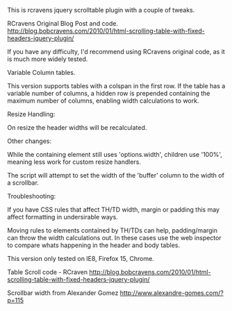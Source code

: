 This is rcravens jquery scrolltable plugin with a couple of tweaks.


RCravens Original Blog Post and code.
http://blog.bobcravens.com/2010/01/html-scrolling-table-with-fixed-headers-jquery-plugin/

If you have any difficulty, I'd recommend using RCravens original code, as
it is much more widely tested.


Variable Column tables.

This version supports tables with a colspan in the first row.
If the table has a variable number of columns, a hidden row is prepended
containing the maximum number of columns, enabling width calculations to work.


Resize Handling:

On resize the header widths will be recalculated.


Other changes:

While the containing element still uses 'options.width', children use 
'100%', meaning less work for custom resize handlers.

The script will attempt to set the width of the  'buffer' column to the 
width of a scrollbar.




Troubleshooting:

If you have CSS rules that affect TH/TD width, margin or padding this may 
affect formatting in undersirable ways.

Moving rules to elements contained by TH/TDs can help, padding/margin can 
throw the width calculations out.
In these cases use the web inspector to compare whats happening in the
header and body tables.




This version only tested on IE8, Firefox 15, Chrome.



Table Scroll code - RCraven
http://blog.bobcravens.com/2010/01/html-scrolling-table-with-fixed-headers-jquery-plugin/

Scrollbar width from Alexander Gomez
http://www.alexandre-gomes.com/?p=115
